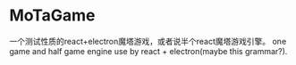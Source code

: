 # MoTaGame
一个测试性质的react+electron魔塔游戏，或者说半个react魔塔游戏引擎。
one game and half game engine use by react + electron(maybe this grammar?).
